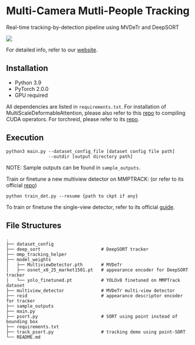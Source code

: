 # Multi-Camera Mutli-People Tracking
Real-time tracking-by-detection pipeline using MVDeTr and DeepSORT

![](sample_outputs/sample_outputs.gif)

For detailed info, refer to our [website](https://mscvprojects.ri.cmu.edu/f23team7/).

## Installation
- Python 3.9
- PyTorch 2.0.0
- GPU required

All dependencies are listed in `requirements.txt`. For installation of MultiScaleDeformableAttention, please also refer to this [repo](https://github.com/fundamentalvision/Deformable-DETR) to compiling CUDA operators. For torchreid, please refer to its [repo](https://github.com/KaiyangZhou/deep-person-reid).

## Execution
```
python3 main.py --dataset_config_file [dataset config file path]
                --outdir [output directory path]
```

NOTE: Sample outputs can be found in `sample_outputs`.

Train or finetune a new multiview detector on MMPTRACK: (or refer to its official [repo](https://github.com/hou-yz/MVDeTr))
```
python train_det.py --resume {path to ckpt if any}
```

To train or finetune the single-view detector, refer to its official [guide]([https://github.com/hou-yz/MVDeTr](https://docs.ultralytics.com/)).

## File Structures
```
.
├── dataset_config
├── deep_sort                       # DeepSORT tracker
├── mmp_tracking_helper
├── model_weights
│   ├── MultiviewDetector.pth       # MVDeTr
│   ├── osnet_x0_25_market1501.pt   # appearance encoder for DeepSORT tracker
│   └── yolo_finetuned.pt           # YOLOv8 finetuned on MMPTrack dataset
├── multiview_detector              # MVDeTr multi-view detector
├── reid                            # appearance descriptor encoder for tracker
├── sample_outputs
├── main.py
├── psort.py                        # SORT using point instead of bounding box
├── requirements.txt
├── track_psort.py                  # tracking demo using point-SORT
└── README.md
```
